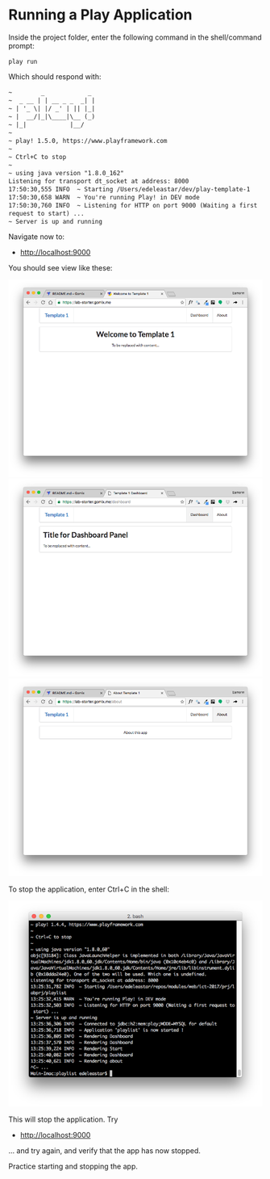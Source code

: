 # Running a Play Application

Inside the project folder, enter the following command in the shell/command prompt:

~~~
play run
~~~

Which should respond with:

~~~
~        _            _
~  _ __ | | __ _ _  _| |
~ | '_ \| |/ _' | || |_|
~ |  __/|_|\____|\__ (_)
~ |_|            |__/
~
~ play! 1.5.0, https://www.playframework.com
~
~ Ctrl+C to stop
~
~ using java version "1.8.0_162"
Listening for transport dt_socket at address: 8000
17:50:30,555 INFO  ~ Starting /Users/edeleastar/dev/play-template-1
17:50:30,658 WARN  ~ You're running Play! in DEV mode
17:50:30,760 INFO  ~ Listening for HTTP on port 9000 (Waiting a first request to start) ...
~ Server is up and running
~~~

Navigate now to:

- <http://localhost:9000>

You should see view like these:

![](img/03.png)
![](img/04.png)
![](img/05.png)

To stop the application, enter Ctrl+C in the shell:

![](img/14.png)

This will stop the application. Try

- <http://localhost:9000>

... and try again, and verify that the app has now stopped.

Practice starting and stopping the app.
